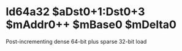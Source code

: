 # ld64a32 $aDst0+1:Dst0+3 $mAddr0++ $mBase0 $mDelta0

Post-incrementing dense 64-bit plus sparse 32-bit load
